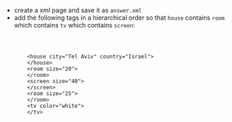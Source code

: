 <ul>
    <li>create a xml page and save it as <code>answer.xml</code></li>
    <li>
    add the following tags in a hierarchical order so that <code>house</code> contains <code>room</code> which contains <code>tv</code> which contains <code>screen</code>:
    <p>
    <code>
    <pre>
    &lt;house city="Tel Aviv" country="Israel"&gt;
    &lt;/house&gt;
    &lt;room size="20"&gt;
    &lt;/room&gt;
    &lt;screen size="40"&gt;
    &lt;/screen&gt;
    &lt;room size="25"&gt;
    &lt;/room&gt;
    &lt;tv color="white"&gt;
    &lt;/tv&gt;
    </pre>
    </code>
    </p>
    </li>
</ul>